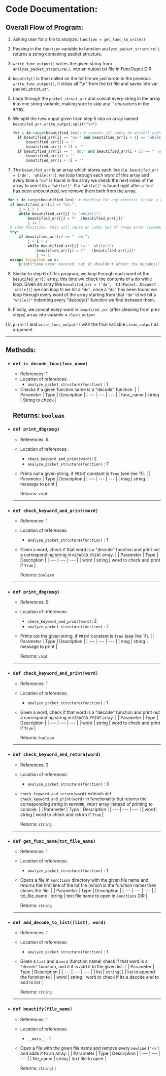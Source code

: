 
# Code Documentation:
 

## Overall Flow of Program:
 1. Asking user for a file to analyze. `function = get_func_to_write()`
 
 2. Passing in the `function` variable  to function `analyze_packet_structure()`, returns a string containing packet structure.
 
 3. `write_func_output()` writes the given string from `analyze_packet_structure()`, into an output txt file in FuncOuput DIR
 
 4. `beautify()` is then called on the txt file we just wrote in the previous `write_func_output()`, it strips all "\n" from the txt file and saves into var packet_struct_arr.
 
 5. Loop through the `packet_struct_arr` and concat every string in the array into one string variable, making sure to skip any '' characters in the array.
 
 6. We split the new ouput given from step 5 into an array named `beautifed_arr`, `write_output.split("\n")`
 
    ```py
    for i in range(beautified_len): # removes all empty do while() with no decodes inside them
      if beautified_arr[i] == "do:" and beautified_arr[i + 1] == "while()":
          beautified_arr[i] = ''
          beautified_arr[i + 1] = ''
      if beautified_arr[i] == "  do:" and beautified_arr[i + 1] == "  while()":
          beautified_arr[i] = ''
          beautified_arr[i + 1] = ''
    ```
    
  7. The `beautifed_arr` is an array which stores each line (i.e. `beautifed_arr = ['do', 'while()']`), we loop through each word of this array and every time a `"do"` is found   in the array we check the next index of the array to see if its a `"while()"`. If a `"while()"` is found right after a `"do"` has been encountered, we remove them both from     the array.
  
   ```py
    for i in range(beautified_len): # checking for any contents inside a do while loop and spacing them out for visual aesthetics
     if beautified_arr[i] == "do:":
         j = i + 1
         while beautified_arr[j] != "while()":
             beautified_arr[j] = f"  {beautified_arr[j]}"
             j += 1
     # some functions, this will cause an index out of range error (comment out this part if so)
     try:
         if beautified_arr[i] == "  do:":
             j = i + 1
             while beautified_arr[j] != "  while()":
                 beautified_arr[j] = f"   {beautified_arr[j]}"
                 j += 1
     except Exception as e:
         print("Some error occured, but it shouldn't affect the decodes() just has to do with aesthetics")
   ```
 8. Similar to step 6 of this program, we loop through each word of the `beautifed_arr[]` array, this time we check the contents of a do while loop. Given an array like   `beautifed_arr = ['do', 'CInPacket::Decode4', 'while()]` we can loop til we hit a `"do"`, once a `"do"` has been found we loop through every word of the array starting    from that `"do"` til we hit a `"while()"` indenting every "decode()" function we find between them.

  9. Finally, we concat every word in `beautifed_arr` (after cleaning from prev steps) array into variable = `clean_output`.
  
  10. `print()` and `write_func_output()` with the final variable `clean_output` as argument.
---
## Methods:
- ### `def is_decode_func(func_name)`
	- References:  1 
	- Location of references:
		- `analyze_packet_structure(function)` : 1
	- Checks if a given function name is a "decode" function.
	|  | Parameter | Type | Description |
	| --- | --- | --- |
	|   func_name | string | String to check |
		
	Returns: `boolean`
	---
- ### `def print_dbg(msg)`
	- References:  9 
	- Location of references:
		- `check_keyword_and_print(word)`: 2
		- `analyze_packet_structure(function)` : 7
	- Prints out a given string, if `PRINT` constant is `True` (see line 11).
		|  | Parameter | Type | Description |
		| --- | --- | --- |
		|   msg | string | message to print |
		
		Returns: `void`
	---
- ### `def check_keyword_and_print(word)`
	- References:  1 
	- Location of references:
		- `analyze_packet_structure(function)` : 1
	- Given a word, check if that word is a "decode" function and print out a corresponding string in `KEYWORD_PRINT` array.
		|  | Parameter | Type | Description |
		| --- | --- | --- |
		|   word | string | word to check and print if `True` |
		
		Returns: `boolean`
	---
- ### `def print_dbg(msg)`
	- References:  9 
	- Location of references:
		- `check_keyword_and_print(word)`: 2
		- `analyze_packet_structure(function)` : 7
	- Prints out the given string, if `PRINT` constant is `True` (see line 11).
		|  | Parameter | Type | Description |
		| --- | --- | --- |
		|   msg | string | message to print |
		
		Returns: `void`
	---
- ### `def check_keyword_and_print(word)`
	- References:  1 
	- Location of references:
		- `analyze_packet_structure(function)` : 1
	- Given a word, check if that word is a "decode" function and print out a corresponding string in `KEYWORD_PRINT` array.
		|  | Parameter | Type | Description |
		| --- | --- | --- |
		|   word | string | word to check and print if `True` |
		
		Returns: `boolean`
	---
- ### `def check_keyword_and_return(word)`
	- References:  3 
	- Location of references:
		- `analyze_packet_structure(function)` : 3
	- `check_keyword_and_return(word)` extends `def check_keyword_and_print(word)`  in functionality but returns the corresponding string in `KEYWORD_PRINT` array instead of printing to console.
		|  | Parameter | Type | Description |
		| --- | --- | --- |
		|   word | string | word to check and return if `True` |
		
		Returns: `string`
	---
- ### `def get_func_name(txt_file_name)`
	- References:  1 
	- Location of references:
		- `analyze_packet_structure(function)` : 1
	- Opens a file in `Functions` directory with the given file name and returns the first line of the txt file (which is the function name) then closes the file.
		|  | Parameter | Type | Description |
		| --- | --- | --- |
		|   txt_file_name | string | text file name to open in `Functions` DIR |
		
		Returns: `string`
	---
- ### `def add_decode_to_list([list], word)`
	- References:  1 
	- Location of references:
		- `analyze_packet_structure(function)` : 1
	- Given a `list` and a `word` (function name) check if that word is a `"decode"` function, and if it is add it to the given list.
		|  | Parameter | Type | Description |
		| --- | --- | --- |
		|   list | `string[]` | list to append the function to |
		|   word | string | word to check if its a decode and to add to list |
		
		Returns: `string`
	---
- ### `def beautify(file_name)`
	- References:  1 
	- Location of references:
		- `__main__` : 1
	- Open a file with the given file name and remove every `newline` (`'\n'`) and adds it to an array.
		|  | Parameter | Type | Description |
		| --- | --- | --- |
		|   file_name | string | text file to open |
		
		Returns: `string[]`
